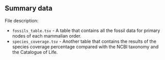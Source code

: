 Summary data
--------------

File description:
- `fossils_table.tsv` - A table that contains all the fossil data for primary nodes of each 
mammalian order.
- `species_coverage.tsv` - Another table that contains the results of the species coverage 
percentage compared with the NCBI taxonomy and the Catalogue of Life.


